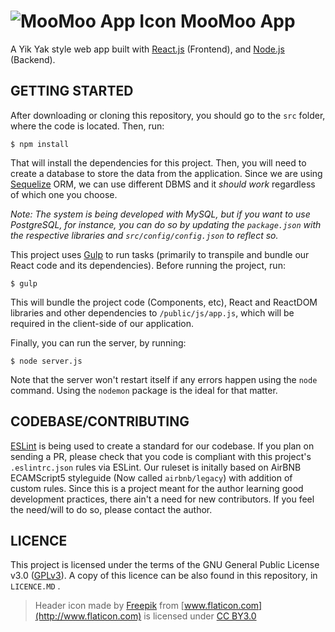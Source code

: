 

![MooMoo App Icon](http://i.imgur.com/my0qdPU.png)  **MooMoo App**
==========

A Yik Yak style web app built with [React.js](https://facebook.github.io/react/) (Frontend), and [Node.js](nodejs.org) (Backend). 

GETTING STARTED
---------------
After downloading or cloning this repository, you should go to the `src` folder, where the code is located. Then, run:

    $ npm install
   
   That will install the dependencies for this project. Then, you will need to create a database to store the data from the application. Since we are using [Sequelize](sequelizejs.com) ORM, we can use different DBMS and it *should work* regardless of which one you choose. 
   
   *Note: The system is being developed with MySQL, but if you want to use PostgreSQL, for instance, you can do so by updating the `package.json` with the respective libraries and `src/config/config.json` to reflect so.*
   
   
   This project uses [Gulp](http://gulpjs.com) to run tasks (primarily to transpile and bundle our React code and its dependencies). Before running the project, run:
   
    $ gulp 
    
This will bundle the project code (Components, etc), React and ReactDOM libraries and other dependencies to `/public/js/app.js`, which will be required in the client-side of our application.


 Finally, you can run the server, by running:

    $ node server.js

Note that the server won't restart itself if any errors happen using the `node` command. Using the `nodemon` package is the ideal for that matter.

CODEBASE/CONTRIBUTING
--------
  [ESLint](http://eslint.org/) is being used to create a standard for our codebase. If you plan on sending a PR, please check that you code is compliant with this project's `.eslintrc.json` rules via ESLint. Our ruleset is initally based on AirBNB ECAMScript5 styleguide (Now called `airbnb/legacy`) with addition of custom rules.
  Since this is a project meant for the author learning good development practices, there ain't a need for new contributors. If you feel the need/will to do so, please contact the author.

LICENCE
---------
This project is licensed under the terms of the GNU General Public License v3.0 ([GPLv3](http://www.gnu.org/licenses/gpl-3.0.html)). 
A copy of this licence can be also found in this repository, in `LICENCE.MD` .
 


> Header icon made by [Freepik](http://www.freepik.com) from [www.flaticon.com](http://www.flaticon.com) is licensed under [CC BY3.0](http://creativecommons.org/licenses/by/3.0/)
